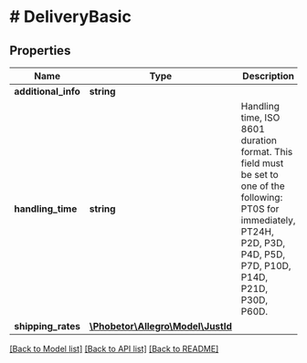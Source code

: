 # # DeliveryBasic

## Properties

Name | Type | Description | Notes
------------ | ------------- | ------------- | -------------
**additional_info** | **string** |  | [optional]
**handling_time** | **string** | Handling time, ISO 8601 duration format. This field must be set to one of the following: PT0S for immediately, PT24H, P2D, P3D, P4D, P5D, P7D, P10D, P14D, P21D, P30D, P60D. | [optional]
**shipping_rates** | [**\Phobetor\Allegro\Model\JustId**](JustId.md) |  | [optional]

[[Back to Model list]](../../README.md#models) [[Back to API list]](../../README.md#endpoints) [[Back to README]](../../README.md)
